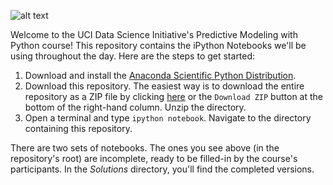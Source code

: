 ![alt text](http://datascience.uci.edu/wp-content/uploads/sites/2/2014/09/data_science_logo_with_image1.png 'UCI_data_science')

Welcome to the UCI Data Science Initiative's Predictive Modeling with Python course!  This repository contains the iPython Notebooks we'll be using throughout the day.  Here are the steps to get started:

1.  Download and install the [Anaconda Scientific Python Distribution](https://store.continuum.io/cshop/anaconda/).
2.  Download this repository.  The easiest way is to download the entire repository as a ZIP file by clicking [here](https://github.com/UCIDataScienceInitiative/PredictiveModeling_withPython/archive/master.zip) or the ```Download ZIP``` button at the bottom of the right-hand column.  Unzip the directory.  
3.  Open a terminal and type ```ipython notebook```.  Navigate to the directory containing this repository.

There are two sets of notebooks.  The ones you see above (in the repository's root) are incomplete, ready to be filled-in by the course's participants.  In the *Solutions* directory, you'll find the completed versions.
